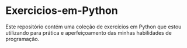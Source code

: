 # Exercicios-em-Python
Este repositório contém uma coleção de exercícios em Python que estou utilizando para prática e aperfeiçoamento das minhas habilidades de programação.
